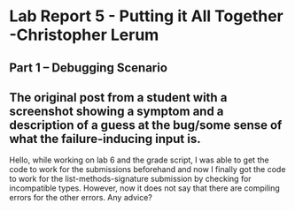 <h1>Lab Report 5 - Putting it All Together -Christopher Lerum</h1>
<h2> Part 1 – Debugging Scenario </h2>
<h2>The original post from a student with a screenshot showing a symptom and a description of a guess at the bug/some sense of what the failure-inducing input is.</h2>

Hello, while working on lab 6 and the grade script, I was able to get the code to work for the submissions beforehand and now I finally got the code to work for the list-methods-signature submission by checking for incompatible types. However, now it does not say that there are compiling errors for the other errors. Any advice?

